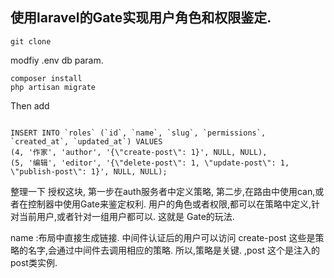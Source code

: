 ## 使用laravel的Gate实现用户角色和权限鉴定.

```
git clone
```

modfiy .env db param.

```
composer install
php artisan migrate
```

Then add 
```

INSERT INTO `roles` (`id`, `name`, `slug`, `permissions`, `created_at`, `updated_at`) VALUES
(4, '作家', 'author', '{\"create-post\": 1}', NULL, NULL),
(5, '编辑', 'editor', '{\"delete-post\": 1, \"update-post\": 1, \"publish-post\": 1}', NULL, NULL);

```

整理一下 授权这块, 第一步在auth服务者中定义策略,
第二步,在路由中使用can,或者在控制器中使用Gate来鉴定权利.
用户的角色或者权限,都可以在策略中定义,针对当前用户,或者针对一组用户都可以.
这就是 Gate的玩法.

name :布局中直接生成链接.
中间件认证后的用户可以访问
create-post 这些是策略的名字,会通过中间件去调用相应的策略.
所以,策略是关键.
,post 这个是注入的 post类实例.
